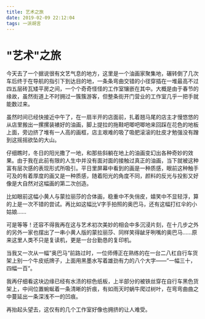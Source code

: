 ```yaml
---
title: 艺术之旅
date: 2019-02-09 22:12:04
tags: 一派胡言
---
```


# "艺术"之旅

今天去了一个据说很有文艺气息的地方，这里是一个油画家聚集地，碾转倒了几次车后终于在导航的指引下到达目的地，一条条弯曲交错的小径穿插在一堆最高不过四五层砖瓦矮平房之间，一个个奇奇怪怪的工作室镶嵌在其中。大概是由于春节的缘故，虽然街道上不时拥过一簇簇游客，但整条街开门营业的工作室几乎一把手就能数过来。

虽然时间已经快接近中午了，在一扇半开的店面前，扎着翘马尾的店主才慢悠悠的从店里搬出一摞摞装裱好的油画，脚上提拉的拖鞋吧唧吧唧地来回踩在花色的地板上面，旁边挤了堆有一人高的画框，店主艰难的吸了吸肥滚滚的肚皮才勉强没有蹭到这摇摇欲坠的大山。

仔细瞧时，冬日的阳光撒了一地，和那些斜躺在地上的油画变幻出各种奇妙的效果。由于我在此前有限的人生中并没有面对面的接触过真正的油画，当下就被这种富有层次感的表现形式所吸引。平日里屏幕中看到的画是一种质感，眼前这种触手可及的有着厚度的画又是一种质感，随着阳光的角度不同，颜料的反光与投影又好像是大自然对这幅画的第二次创造。

比如眼前这幅小黄人与蒙拉丽莎的合体画，稳重中不失俏皮，嬉笑中不显轻浮，算的上是一次不错的尝试。再比如这幅比V字手拍照的奥巴马，还有这幅打红伞的小姑娘……

可是等等！还容不得我再在这与艺术初次美妙的相会中多沉浸片刻，在十几步之外的另外一家也摆出了一串小黄人版的蒙拉丽莎、同样笑得龇牙咧嘴的奥巴马……原来这里人类不只是复读机，更是一台台勤恳的复印机。

当我又一次从一幅”奥巴马“前路过时，一位师傅正在熟练的在一台二八杠自行车货架上别一个牛皮纸牌子，上面用黑墨水写着雄劲有力的八个大字——”一幅三十，四幅一百“。

我再仔细看这块边缘已经有水渍的棕色纸板，上半部分的被铁丝穿在自行车黑色货架上，中间位置蜿蜒着一条清晰的折痕，有如雨天时蜗牛爬过树叶，在弯弯曲曲之中蔓延出一条深浅不一的凹痕。

再抬起头望去，这仅有的几个工作室好像也拥挤的让人难受。
